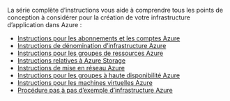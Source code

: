 La série complète d’instructions vous aide à comprendre tous les points de conception à considérer pour la création de votre infrastructure d’application dans Azure :

* [Instructions pour les abonnements et les comptes Azure](../articles/virtual-machines/virtual-machines-windows-infrastructure-subscription-accounts-guidelines.md)
* [Instructions de dénomination d’infrastructure Azure](../articles/virtual-machines/virtual-machines-windows-infrastructure-naming-guidelines.md)
* [Instructions pour les groupes de ressources Azure](../articles/virtual-machines/virtual-machines-windows-infrastructure-resource-groups-guidelines.md)
* [Instructions relatives à Azure Storage](../articles/virtual-machines/virtual-machines-windows-infrastructure-storage-solutions-guidelines.md)
* [Instructions de mise en réseau Azure](../articles/virtual-machines/virtual-machines-windows-infrastructure-networking-guidelines.md)
* [Instructions pour les groupes à haute disponibilité Azure](../articles/virtual-machines/virtual-machines-windows-infrastructure-availability-sets-guidelines.md)
* [Instructions pour les machines virtuelles Azure](../articles/virtual-machines/virtual-machines-windows-infrastructure-virtual-machine-guidelines.md)
* [Procédure pas à pas d’exemple d’infrastructure Azure](../articles/virtual-machines/virtual-machines-windows-infrastructure-example.md)

<!---HONumber=AcomDC_0706_2016-->